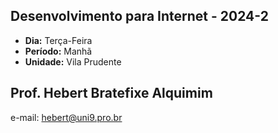 ## Desenvolvimento para Internet - 2024-2
* **Dia:** Terça-Feira 
* **Período:** Manhã
* **Unidade:** Vila Prudente

## Prof. Hebert Bratefixe Alquimim

e-mail: [hebert@uni9.pro.br](mailto:hebert@uni9.pro.br)
